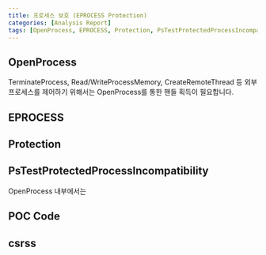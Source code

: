 ```yaml
---
title: 프로세스 보호 (EPROCESS Protection)
categories: [Analysis Report]
tags: [OpenProcess, EPROCESS, Protection, PsTestProtectedProcessIncompatibility]
---
```


## OpenProcess
TerminateProcess, Read/WriteProcessMemory, CreateRemoteThread 등 외부 프로세스를 제어하기 위해서는 OpenProcess를 통한 핸들 획득이 필요합니다. 

## EPROCESS

## Protection

## PsTestProtectedProcessIncompatibility
OpenProcess 내부에서는 

## POC Code

## csrss
